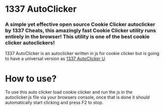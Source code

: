 # 1337 AutoClicker
### A simple yet effective open source Cookie Clicker autoclicker by 1337 Cheats, this amazingly fast Cookie Clicker utility runs entirely in the browser! This utility is one of the best cookie clicker autoclickers!
1337 AutoClicker is an autoclicker written in js for cookie clicker but is going to have a universal version as [1337 AutoClicker U](autoclickeru.js).
# How to use?
To use this auto clicker load cookie clicker and run the js in the autoclicker.js file via your browsers console, once that is done it should automatically start clicking and press F2 to stop.
